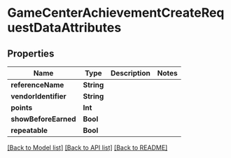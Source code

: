 # GameCenterAchievementCreateRequestDataAttributes

## Properties
Name | Type | Description | Notes
------------ | ------------- | ------------- | -------------
**referenceName** | **String** |  | 
**vendorIdentifier** | **String** |  | 
**points** | **Int** |  | 
**showBeforeEarned** | **Bool** |  | 
**repeatable** | **Bool** |  | 

[[Back to Model list]](../README.md#documentation-for-models) [[Back to API list]](../README.md#documentation-for-api-endpoints) [[Back to README]](../README.md)


